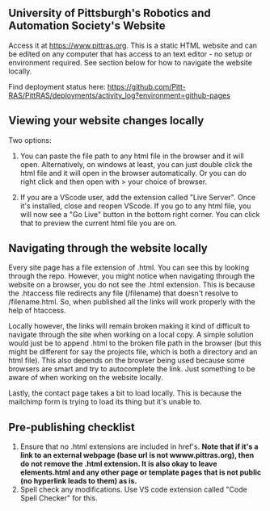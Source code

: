 ## University of Pittsburgh's Robotics and Automation Society's Website
Access it at https://www.pittras.org. This is a static HTML website and can be edited on any computer that has access to an text editor - no setup or environment required. See section below for how to navigate the website locally.

Find deployment status here: https://github.com/Pitt-RAS/PittRAS/deployments/activity_log?environment=github-pages

## Viewing your website changes locally
Two options:
1) You can paste the file path to any html file in the browser and it will open. Alternatively, on windows at least, you can just double click the html file and it will open in the browser automatically. Or you can do right click and then open with > your choice of browser. 

2) If you are a VScode user, add the extension called "Live Server". Once it's installed, close and reopen VScode. If you go to any html file, you will now see a "Go Live" button in the bottom right corner. You can click that to preview the current html file you are on.

## Navigating through the website locally
Every site page has a file extension of .html. You can see this by looking through the repo. However, you might notice when navigating through the website on a browser, you do not see the .html extension. This is because the .htaccess file redirects any file (/filename) that doesn't resolve to /filename.html. So, when published all the links will work properly with the help of htaccess. 

Locally however, the links will remain broken making it kind of difficult to navigate through the site when working on a local copy. A simple solution would just be to append .html to the broken file path in the browser (but this might be different for say the projects file, which is both a directory and an html file). This also depends on the browser being used because some browsers are smart and try to autocomplete the link. Just something to be aware of when working on the website locally. 

Lastly, the contact page takes a bit to load locally. This is because the mailchimp form is trying to load its thing but it's unable to. 

## Pre-publishing checklist
1) Ensure that no .html extensions are included in href's. **Note that if it's a link to an external webpage (base url is not wwww.pittras.org), then do not remove the .html extension. It is also okay to leave elements.html and any other page or template pages that is not public (no hyperlink leads to them) as is.**
2) Spell check any modifications. Use VS code extension called "Code Spell Checker" for this.